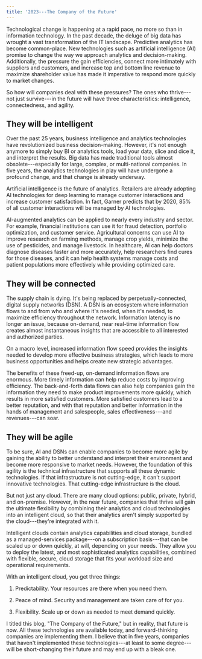 ```yaml
---
title: '2023---The Company of the Future'
---
```


Technological change is happening at a rapid pace, no more so than in
information technology. In the past decade, the deluge of big data has
wrought a vast transformation of the IT landscape. Predictive analytics
has become common-place. New technologies such as artificial
intelligence (AI) promise to change the way we approach analytics and
decision-making. Additionally, the pressure the gain efficiencies,
connect more intimately with suppliers and customers, and increase top
and bottom line revenue to maximize shareholder value has made it
imperative to respond more quickly to market changes.

So how will companies deal with these pressures? The ones who
thrive---not just survive---in the future will have three
characteristics: intelligence, connectedness, and agility.

They will be intelligent
------------------------

Over the past 25 years, business intelligence and analytics technologies
have revolutionized business decision-making. However, it's not enough
anymore to simply buy BI or analytics tools, load your data, slice and
dice it, and interpret the results. Big data has made traditional tools
almost obsolete---especially for large, complex, or multi-national
companies. In five years, the analytics technologies in play will have
undergone a profound change, and that change is already underway.

Artificial intelligence is the future of analytics. Retailers are
already adopting AI technologies for deep learning to manage customer
interactions and increase customer satisfaction. In fact, Garner
predicts that by 2020, 85% of all customer interactions will be managed
by AI technologies.

AI-augmented analytics can be applied to nearly every industry and
sector. For example, financial institutions can use it for fraud
detection, portfolio optimization, and customer service. Agricultural
concerns can use AI to improve research on farming methods, manage crop
yields, minimize the use of pesticides, and manage livestock. In
healthcare, AI can help doctors diagnose diseases faster and more
accurately, help researchers find cures for those diseases, and it can
help health systems manage costs and patient populations more
effectively while providing optimized care.

They will be connected
----------------------

The supply chain is dying. It's being replaced by perpetually-connected,
digital supply networks (DSN). A DSN is an ecosystem where information
flows to and from who and where it's needed, when it's needed, to
maximize efficiency throughout the network. Information latency is no
longer an issue, because on-demand, near real-time information flow
creates almost instantaneous insights that are accessible to all
interested and authorized parties.

On a macro level, increased information flow speed provides the insights
needed to develop more effective business strategies, which leads to
more business opportunities and helps create new strategic advantages.

The benefits of these freed-up, on-demand information flows are
enormous. More timely information can help reduce costs by improving
efficiency. The back-and-forth data flows can also help companies gain
the information they need to make product improvements more quickly,
which results in more satisfied customers. More satisfied customers lead
to a better reputation, and with that reputation and better information
in the hands of management and salespeople, sales effectiveness---and
revenues---can soar.

They will be agile
------------------

To be sure, AI and DSNs can enable companies to become more agile by
gaining the ability to better understand and interpret their environment
and become more responsive to market needs. However, the foundation of
this agility is the technical infrastructure that supports all these
dynamic technologies. If that infrastructure is not cutting-edge, it
can't support innovative technologies. That cutting-edge infrastructure
is the cloud.

But not just any cloud. There are many cloud options: public, private,
hybrid, and on-premise. However, in the near future, companies that
thrive will gain the ultimate flexibility by combining their analytics
and cloud technologies into an intelligent cloud, so that their
analytics aren't simply supported by the cloud---they're integrated with
it.

Intelligent clouds contain analytics capabilities and cloud storage,
bundled as a managed-services package---on a subscription basis---that
can be scaled up or down quickly, at will, depending on your needs. They
allow you to deploy the latest, and most sophisticated analytics
capabilities, combined with flexible, secure, cloud storage that fits
your workload size and operational requirements.

With an intelligent cloud, you get three things:

1.  Predictability. Your resources are there when you need them.

2.  Peace of mind. Security and management are taken care of for you.

3.  Flexibility. Scale up or down as needed to meet demand quickly.

I titled this blog, "The Company of the Future," but in reality, that
future is now. All these technologies are available today, and
forward-thinking companies are implementing them. I believe that in five
years, companies that haven't implemented these technologies---at least
to some degree---will be short-changing their future and may end up with
a bleak one. 
